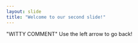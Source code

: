 ```yaml
---
layout: slide
title: "Welcome to our second slide!"
---
```

"WITTY COMMENT"
Use the left arrow to go back!
